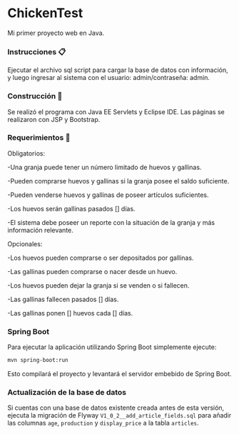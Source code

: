 # ChickenTest
Mi primer proyecto web en Java.

### Instrucciones 📋
Ejecutar el archivo sql script para cargar la base de datos con información, y luego ingresar al sistema con el usuario: admin/contraseña: admin.

### Construcción 🔧
Se realizó el programa con Java EE Servlets y Eclipse IDE. Las páginas se realizaron con JSP y Bootstrap.

### Requerimientos 🚀
Obligatorios:

-Una granja puede tener un número limitado de huevos y gallinas. 

-Pueden comprarse huevos y gallinas si la granja posee el saldo suficiente.

-Pueden venderse huevos y gallinas de poseer artículos suficientes. 

-Los huevos serán gallinas pasados [] días. 

-El sistema debe poseer un reporte con la situación de la granja y más información relevante. 


Opcionales:

-Los huevos pueden comprarse o ser depositados por gallinas. 

-Las gallinas pueden comprarse o nacer desde un huevo. 

-Los huevos pueden dejar la granja si se venden o si fallecen. 

-Las gallinas fallecen pasados [] días. 

-Las gallinas ponen [] huevos cada [] días. 

### Spring Boot
Para ejecutar la aplicación utilizando Spring Boot simplemente ejecute:

```bash
mvn spring-boot:run
```

Esto compilará el proyecto y levantará el servidor embebido de Spring Boot.

### Actualización de la base de datos
Si cuentas con una base de datos existente creada antes de esta versión,
ejecuta la migración de Flyway `V1_0_2__add_article_fields.sql` para añadir las
columnas `age`, `production` y `display_price` a la tabla `articles`.
